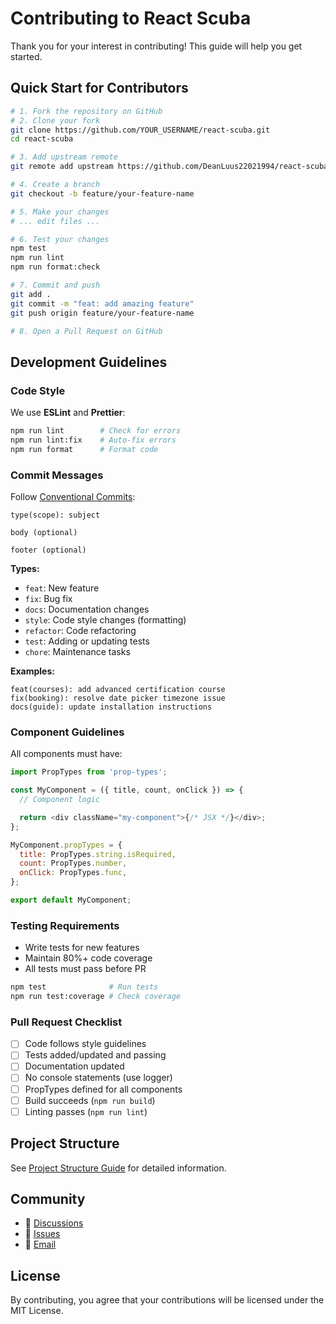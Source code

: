 # Contributing to React Scuba

Thank you for your interest in contributing! This guide will help you get started.

## Quick Start for Contributors

```bash
# 1. Fork the repository on GitHub
# 2. Clone your fork
git clone https://github.com/YOUR_USERNAME/react-scuba.git
cd react-scuba

# 3. Add upstream remote
git remote add upstream https://github.com/DeanLuus22021994/react-scuba.git

# 4. Create a branch
git checkout -b feature/your-feature-name

# 5. Make your changes
# ... edit files ...

# 6. Test your changes
npm test
npm run lint
npm run format:check

# 7. Commit and push
git add .
git commit -m "feat: add amazing feature"
git push origin feature/your-feature-name

# 8. Open a Pull Request on GitHub
```

## Development Guidelines

### Code Style

We use **ESLint** and **Prettier**:

```bash
npm run lint        # Check for errors
npm run lint:fix    # Auto-fix errors
npm run format      # Format code
```

### Commit Messages

Follow [Conventional Commits](https://www.conventionalcommits.org/):

```
type(scope): subject

body (optional)

footer (optional)
```

**Types:**

- `feat`: New feature
- `fix`: Bug fix
- `docs`: Documentation changes
- `style`: Code style changes (formatting)
- `refactor`: Code refactoring
- `test`: Adding or updating tests
- `chore`: Maintenance tasks

**Examples:**

```
feat(courses): add advanced certification course
fix(booking): resolve date picker timezone issue
docs(guide): update installation instructions
```

### Component Guidelines

All components must have:

```javascript
import PropTypes from 'prop-types';

const MyComponent = ({ title, count, onClick }) => {
  // Component logic

  return <div className="my-component">{/* JSX */}</div>;
};

MyComponent.propTypes = {
  title: PropTypes.string.isRequired,
  count: PropTypes.number,
  onClick: PropTypes.func,
};

export default MyComponent;
```

### Testing Requirements

- Write tests for new features
- Maintain 80%+ code coverage
- All tests must pass before PR

```bash
npm test              # Run tests
npm run test:coverage # Check coverage
```

### Pull Request Checklist

- [ ] Code follows style guidelines
- [ ] Tests added/updated and passing
- [ ] Documentation updated
- [ ] No console statements (use logger)
- [ ] PropTypes defined for all components
- [ ] Build succeeds (`npm run build`)
- [ ] Linting passes (`npm run lint`)

## Project Structure

See [Project Structure Guide](/guide/structure) for detailed information.

## Community

- 💬 [Discussions](https://github.com/DeanLuus22021994/react-scuba/discussions)
- 🐛 [Issues](https://github.com/DeanLuus22021994/react-scuba/issues)
- 📧 [Email](mailto:info@example.com)

## License

By contributing, you agree that your contributions will be licensed under the MIT License.
